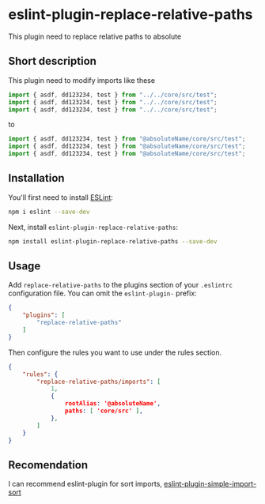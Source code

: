 # eslint-plugin-replace-relative-paths

This plugin need to replace relative paths to absolute

## Short description

This plugin need to modify imports like these

```typescript
import { asdf, dd123234, test } from "../../core/src/test";
import { asdf, dd123234, test } from "../../core/src/test";
import { asdf, dd123234, test } from "../../core/src/test";
```

to

```typescript
import { asdf, dd123234, test } from "@absoluteName/core/src/test";
import { asdf, dd123234, test } from "@absoluteName/core/src/test";
import { asdf, dd123234, test } from "@absoluteName/core/src/test";
```

## Installation

You'll first need to install [ESLint](http://eslint.org):

```bash
npm i eslint --save-dev
```

Next, install `eslint-plugin-replace-relative-paths`:

```bash
npm install eslint-plugin-replace-relative-paths --save-dev
```


## Usage

Add `replace-relative-paths` to the plugins section of your `.eslintrc` configuration file. You can omit the `eslint-plugin-` prefix:

```json
{
    "plugins": [
        "replace-relative-paths"
    ]
}
```

Then configure the rules you want to use under the rules section.

```json
{
    "rules": {
        "replace-relative-paths/imports": [
            1,
            {
                rootAlias: '@absoluteName',
                paths: [ 'core/src' ],
            },
        ]
    }
}
```

## Recomendation

I can recommend eslint-plugin for sort imports, [eslint-plugin-simple-import-sort](https://www.npmjs.com/package/eslint-plugin-simple-import-sort)
